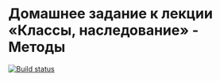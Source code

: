# Домашнее задание к лекции «Классы, наследование» - Методы
[![Build status](https://ci.appveyor.com/api/projects/status/tar69wpte202yktg?svg=true)](https://ci.appveyor.com/project/fasca23/ajs-5-2)